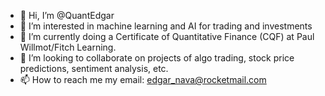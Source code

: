 - 👋 Hi, I’m @QuantEdgar
- 👀 I’m interested in machine learning and AI for trading and investments
- 🌱 I’m currently doing a Certificate of Quantitative Finance (CQF) at Paul Willmot/Fitch Learning.
- 💞️ I’m looking to collaborate on projects of algo trading, stock price predictions, sentiment analysis, etc.
- 📫 How to reach me my email: edgar_nava@rocketmail.com

<!---
QuantEdgar/QuantEdgar is a ✨ special ✨ repository because its `README.md` (this file) appears on your GitHub profile.
You can click the Preview link to take a look at your changes.
--->
